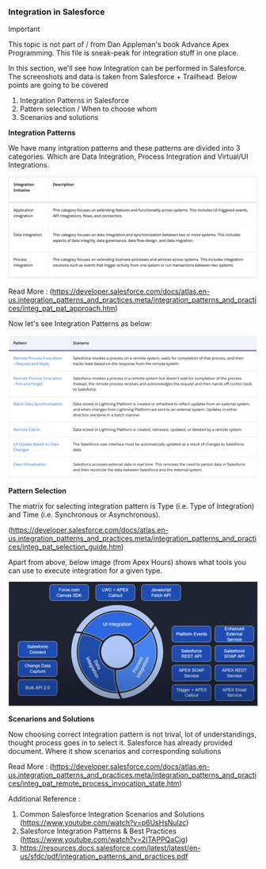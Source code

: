 ### Integration in Salesforce

> [!IMPORTANT]  
This topic is not part of / from Dan Appleman's book Advance Apex Programming. This file is sneak-peak for integration stuff in one place.

In this section, we'll see how Integration can be performed in Salesforce. The screenshots and data is taken from Salesforce + Trailhead. Below points are going to be covered

1. Integration Patterns in Salesforce
2. Pattern selection / When to choose whom
3. Scenarios and solutions


**Integration Patterns**

We have many intgration patterns and these patterns are divided into 3 categories. Which are Data Integration, Process Integration and Virtual/UI Integrations.

![alt text](IntegrationPatternsCategory.png)

Read More : (https://developer.salesforce.com/docs/atlas.en-us.integration_patterns_and_practices.meta/integration_patterns_and_practices/integ_pat_pat_approach.htm)


Now let's see Integration Patterns as below:

![alt text](IntegrationPatterns.png)


**Pattern Selection**

The matrix for selecting integration pattern is Type (i.e. Type of Integration) and Time (i.e. Synchronous or Asynchronous).

(https://developer.salesforce.com/docs/atlas.en-us.integration_patterns_and_practices.meta/integration_patterns_and_practices/integ_pat_selection_guide.htm)

Apart from above, below image (from Apex Hours) shows what tools you can use to execute integration for a given type.

![alt text](PatternSelection.png)


**Scenarions and Solutions**

Now choosing correct integration pattern is not trival, lot of understandings, thought process goes in to select it. Salesforce has already provided document. Where it show scenarios and corresponding solutions

Read More : (https://developer.salesforce.com/docs/atlas.en-us.integration_patterns_and_practices.meta/integration_patterns_and_practices/integ_pat_remote_process_invocation_state.htm)

Additional Reference :
1. Common Salesforce Integration Scenarios and Solutions (https://www.youtube.com/watch?v=p6UsHsNulzc)
2. Salesforce Integration Patterns & Best Practices (https://www.youtube.com/watch?v=2ITAPPQaCig)
3. https://resources.docs.salesforce.com/latest/latest/en-us/sfdc/pdf/integration_patterns_and_practices.pdf



